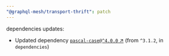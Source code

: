 ```yaml
---
"@graphql-mesh/transport-thrift": patch
---
```

dependencies updates:
  - Updated dependency [`pascal-case@^4.0.0` ↗︎](https://www.npmjs.com/package/pascal-case/v/4.0.0) (from `^3.1.2`, in `dependencies`)
